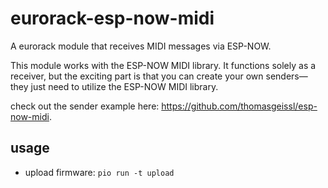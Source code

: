 # eurorack-esp-now-midi

A eurorack module that receives MIDI messages via ESP-NOW.

This module works with the ESP-NOW MIDI library. It functions solely as a receiver, but the exciting part is that you can create your own senders—they just need to utilize the ESP-NOW MIDI library.

check out the sender example here: https://github.com/thomasgeissl/esp-now-midi.
## usage
* upload firmware: `pio run -t upload`